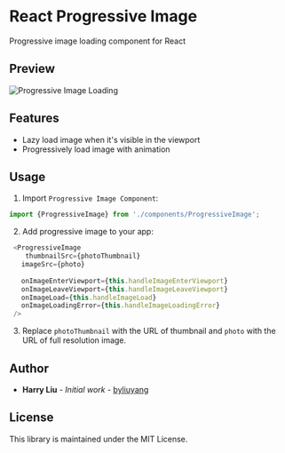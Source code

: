 # React Progressive Image
Progressive image loading component for React

## Preview
![Progressive Image Loading](screenshots/1.gif)

## Features
- Lazy load image when it's visible in the viewport
- Progressively load image with animation

## Usage

1) Import `Progressive Image Component`:

```javascript
import {ProgressiveImage} from './components/ProgressiveImage';
```

2) Add progressive image to your app:

```javascript
 <ProgressiveImage
 	thumbnailSrc={photoThumbnail}
   imageSrc={photo}
   
   onImageEnterViewport={this.handleImageEnterViewport}
   onImageLeaveViewport={this.handleImageLeaveViewport}
   onImageLoad={this.handleImageLoad}
   onImageLoadingError={this.handleImageLoadingError}
 />
```

3) Replace `photoThumbnail` with the URL of thumbnail and `photo` with the URL of full resolution image.

## Author
- **Harry Liu** - *Initial work* - [byliuyang](https://github.com/byliuyang)

## License
This library is maintained under the MIT License.

